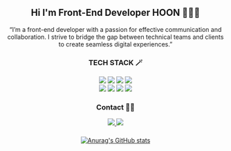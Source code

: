 <div align="center ">
  <h2>
    Hi I'm Front-End Developer HOON 🧑🏻‍💻
  </h2>
  <p>
    “I’m a front-end developer with a passion for effective communication and collaboration. I strive to bridge the gap between technical teams and clients to create seamless digital experiences.”
  </p>

  <h3>TECH STACK 🪄</h3>
    <img src="https://img.shields.io/badge/HTML5-E34F26?style=flat-square&logo=HTML5&logoColor=white">
    <img src="https://img.shields.io/badge/CSS3-1572B6?style=flat-square&logo=CSS3&logoColor=white">
    <img src="https://img.shields.io/badge/JavaScript-F7DF1E?style=flat-square&logo=JavaScript&logoColor=white"/>
    <img src="https://img.shields.io/badge/TypeScript-3178C6?style=flat-square&logo=TypeScript&logoColor=white"/>
  <br/>
    <img src="https://img.shields.io/badge/React-61DAFB?style=flat-square&logo=React&logoColor=white"/>    
    <img src="https://img.shields.io/badge/Next.js-000000?style=flat-square&logo=next.js&logoColor=white" />
    <img src="https://img.shields.io/badge/TailwindCSS-06B6D4?style=flat-square&logo=TailwindCSS&logoColor=white" />
    <img src="https://img.shields.io/badge/ReactQuery-FF4154?style=flat-square&logo=reactquery&logoColor=white" />
  <br/>  
  <h3>Contact 👌🏻</h3>
  <a href="dudrn587@gmail.com" target="_blank">
    <img src="https://img.shields.io/badge/dudrn587@gmail.com-EA4335?style=flat-square&logo=Gmail&logoColor=white"/>
  </a>
  <a href="mailto:github.com/tkddbs587" target="_blank">
    <img src="https://img.shields.io/badge/tkddbs587-black?style=flat-square&logo=GitHub&logoColor=white"/>
  </a>
<h3> </h3>

[![Anurag's GitHub stats](https://github-readme-stats.vercel.app/api?username=tkddbs587)](https://github.com/anuraghazra/github-readme-stats)
</div>
  
  
 




